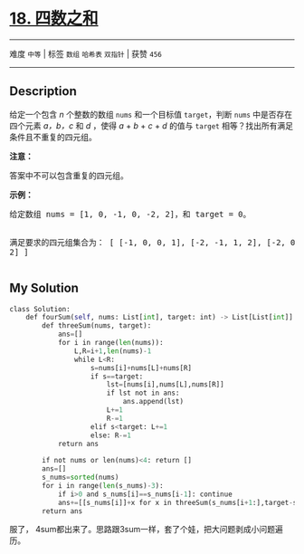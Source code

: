 # [18. 四数之和](https://leetcode-cn.com/problems/4sum/)

---

难度 `中等` | 标签 `数组` `哈希表` `双指针`  | 获赞 `456`

---

## Description

<p>给定一个包含&nbsp;<em>n</em> 个整数的数组&nbsp;<code>nums</code>&nbsp;和一个目标值&nbsp;<code>target</code>，判断&nbsp;<code>nums</code>&nbsp;中是否存在四个元素 <em>a，</em><em>b，c</em>&nbsp;和 <em>d</em>&nbsp;，使得&nbsp;<em>a</em> + <em>b</em> + <em>c</em> + <em>d</em>&nbsp;的值与&nbsp;<code>target</code>&nbsp;相等？找出所有满足条件且不重复的四元组。</p>
<p><strong>注意：</strong></p>
<p>答案中不可以包含重复的四元组。</p>
<p><strong>示例：</strong></p>
<pre>给定数组 nums = [1, 0, -1, 0, -2, 2]，和 target = 0。

满足要求的四元组集合为：
[
  [-1,  0, 0, 1],
  [-2, -1, 1, 2],
  [-2,  0, 0, 2]
]
</pre>


## My Solution

```python
class Solution:
    def fourSum(self, nums: List[int], target: int) -> List[List[int]]:
        def threeSum(nums, target):
            ans=[]
            for i in range(len(nums)):
                L,R=i+1,len(nums)-1
                while L<R:
                    s=nums[i]+nums[L]+nums[R]
                    if s==target: 
                        lst=[nums[i],nums[L],nums[R]]
                        if lst not in ans:
                            ans.append(lst)
                        L+=1
                        R-=1
                    elif s<target: L+=1
                    else: R-=1
            return ans
        
        if not nums or len(nums)<4: return []
        ans=[]
        s_nums=sorted(nums)
        for i in range(len(s_nums)-3):
            if i>0 and s_nums[i]==s_nums[i-1]: continue
            ans+=[[s_nums[i]]+x for x in threeSum(s_nums[i+1:],target-s_nums[i])]
        return ans
```

服了， 4sum都出来了。思路跟3sum一样，套了个娃，把大问题剥成小问题遍历。
